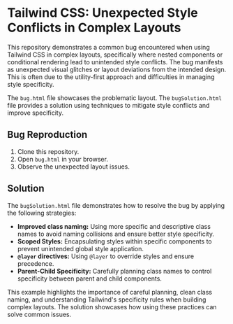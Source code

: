 # Tailwind CSS: Unexpected Style Conflicts in Complex Layouts

This repository demonstrates a common bug encountered when using Tailwind CSS in complex layouts, specifically where nested components or conditional rendering lead to unintended style conflicts. The bug manifests as unexpected visual glitches or layout deviations from the intended design. This is often due to the utility-first approach and difficulties in managing style specificity.

The `bug.html` file showcases the problematic layout. The `bugSolution.html` file provides a solution using techniques to mitigate style conflicts and improve specificity.

## Bug Reproduction

1. Clone this repository.
2. Open `bug.html` in your browser.
3. Observe the unexpected layout issues.

## Solution

The `bugSolution.html` file demonstrates how to resolve the bug by applying the following strategies:

*   **Improved class naming:** Using more specific and descriptive class names to avoid naming collisions and ensure better style specificity.
*   **Scoped Styles:** Encapsulating styles within specific components to prevent unintended global style application.
*   **`@layer` directives:** Using `@layer` to override styles and ensure precedence.
*   **Parent-Child Specificity:** Carefully planning class names to control specificity between parent and child components.

This example highlights the importance of careful planning, clean class naming, and understanding Tailwind's specificity rules when building complex layouts.  The solution showcases how using these practices can solve common issues.
